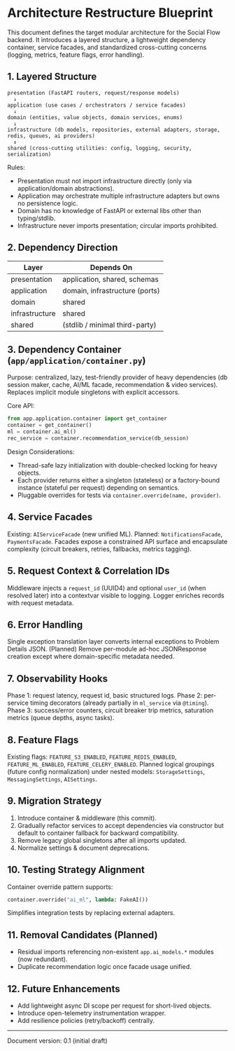 # Architecture Restructure Blueprint

This document defines the target modular architecture for the Social Flow backend. It introduces a layered structure, a lightweight dependency container, service facades, and standardized cross-cutting concerns (logging, metrics, feature flags, error handling).

## 1. Layered Structure

```
presentation (FastAPI routers, request/response models)
  ↓
application (use cases / orchestrators / service facades)
  ↓
domain (entities, value objects, domain services, enums)
  ↓
infrastructure (db models, repositories, external adapters, storage, redis, queues, ai providers)
  ↕
shared (cross-cutting utilities: config, logging, security, serialization)
```

Rules:
- Presentation must not import infrastructure directly (only via application/domain abstractions).
- Application may orchestrate multiple infrastructure adapters but owns no persistence logic.
- Domain has no knowledge of FastAPI or external libs other than typing/stdlib.
- Infrastructure never imports presentation; circular imports prohibited.

## 2. Dependency Direction

| Layer | Depends On |
|-------|------------|
| presentation | application, shared, schemas |
| application | domain, infrastructure (ports) |
| domain | shared |
| infrastructure | shared |
| shared | (stdlib / minimal third-party) |

## 3. Dependency Container (`app/application/container.py`)

Purpose: centralized, lazy, test-friendly provider of heavy dependencies (db session maker, cache, AI/ML facade, recommendation & video services). Replaces implicit module singletons with explicit accessors.

Core API:
```python
from app.application.container import get_container
container = get_container()
ml = container.ai_ml()
rec_service = container.recommendation_service(db_session)
```

Design Considerations:
- Thread-safe lazy initialization with double-checked locking for heavy objects.
- Each provider returns either a singleton (stateless) or a factory-bound instance (stateful per request) depending on semantics.
- Pluggable overrides for tests via `container.override(name, provider)`.

## 4. Service Facades

Existing: `AIServiceFacade` (new unified ML). Planned: `NotificationsFacade`, `PaymentsFacade`. Facades expose a constrained API surface and encapsulate complexity (circuit breakers, retries, fallbacks, metrics tagging).

## 5. Request Context & Correlation IDs

Middleware injects a `request_id` (UUID4) and optional `user_id` (when resolved later) into a contextvar visible to logging. Logger enriches records with request metadata.

## 6. Error Handling

Single exception translation layer converts internal exceptions to Problem Details JSON. (Planned) Remove per-module ad-hoc JSONResponse creation except where domain-specific metadata needed.

## 7. Observability Hooks

Phase 1: request latency, request id, basic structured logs.
Phase 2: per-service timing decorators (already partially in `ml_service` via `@timing`).
Phase 3: success/error counters, circuit breaker trip metrics, saturation metrics (queue depths, async tasks).

## 8. Feature Flags

Existing flags: `FEATURE_S3_ENABLED`, `FEATURE_REDIS_ENABLED`, `FEATURE_ML_ENABLED`, `FEATURE_CELERY_ENABLED`.
Planned logical groupings (future config normalization) under nested models: `StorageSettings`, `MessagingSettings`, `AISettings`.

## 9. Migration Strategy

1. Introduce container & middleware (this commit).
2. Gradually refactor services to accept dependencies via constructor but default to container fallback for backward compatibility.
3. Remove legacy global singletons after all imports updated.
4. Normalize settings & document deprecations.

## 10. Testing Strategy Alignment

Container override pattern supports:
```python
container.override("ai_ml", lambda: FakeAI())
```
Simplifies integration tests by replacing external adapters.

## 11. Removal Candidates (Planned)
- Residual imports referencing non-existent `app.ai_models.*` modules (now redundant).
- Duplicate recommendation logic once facade usage unified.

## 12. Future Enhancements
- Add lightweight async DI scope per request for short-lived objects.
- Introduce open-telemetry instrumentation wrapper.
- Add resilience policies (retry/backoff) centrally.

---
Document version: 0.1 (initial draft)
